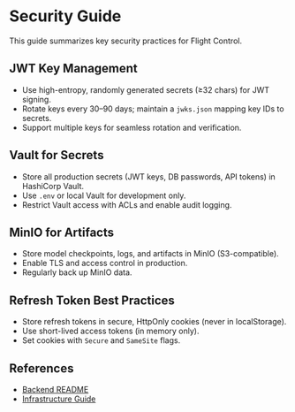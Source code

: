 # Security Guide

This guide summarizes key security practices for Flight Control.

## JWT Key Management
- Use high-entropy, randomly generated secrets (≥32 chars) for JWT signing.
- Rotate keys every 30–90 days; maintain a `jwks.json` mapping key IDs to secrets.
- Support multiple keys for seamless rotation and verification.

## Vault for Secrets
- Store all production secrets (JWT keys, DB passwords, API tokens) in HashiCorp Vault.
- Use `.env` or local Vault for development only.
- Restrict Vault access with ACLs and enable audit logging.

## MinIO for Artifacts
- Store model checkpoints, logs, and artifacts in MinIO (S3-compatible).
- Enable TLS and access control in production.
- Regularly back up MinIO data.

## Refresh Token Best Practices
- Store refresh tokens in secure, HttpOnly cookies (never in localStorage).
- Use short-lived access tokens (in memory only).
- Set cookies with `Secure` and `SameSite` flags.

## References
- [Backend README](../../../backend/README.md)
- [Infrastructure Guide](../../../infrastructure/README.md)
